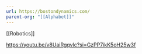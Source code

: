 ```yaml
---
url: https://bostondynamics.com/
parent-org: "[[Alphabet]]"
---
```


[[Robotics]]

https://youtu.be/v8UaiRgqvlc?si=GzPP7ikK5oH25w3f
